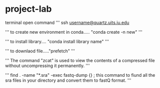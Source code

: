 # project-lab

terminal open command 
''' ssh username@quartz.uits.iu.edu

'''
to create new environment in conda..... "conda create -n new"
'''

'''
to install library.... "conda install library name"
'''

'''
to downlaod file....."prefetch"
'''

'''
The command "zcat" is used to view the contents of a compressed file without uncompressing it permanently.
'''

'''
find . -name "*.sra" -exec fastq-dump {} \; this command to fiund all the sra files in your directory and convert them to fastQ format.
'''
